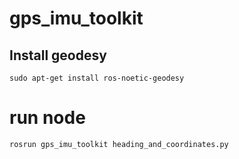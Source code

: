 # gps_imu_toolkit

## Install geodesy
```ssh
sudo apt-get install ros-noetic-geodesy
```

# run node
```ssh
rosrun gps_imu_toolkit heading_and_coordinates.py
```